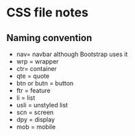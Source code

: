 # CSS file notes

## Naming convention

- nav= navbar although Bootstrap uses it
- wrp = wrapper
- ctr= container
- qte = quote
- btn or butn = button
- ftr = feature
- li = list 
- usli = unstyled list
- scn = screen
- dpy = display
- mob = mobile
